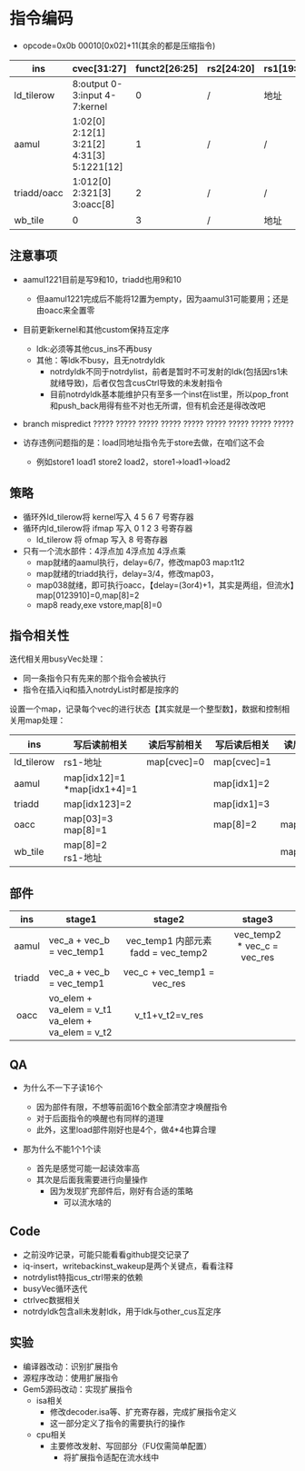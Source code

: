 # 指令编码

* opcode=0x0b 00010[0x02]+11(其余的都是压缩指令)

| ins         | cvec[31:27]                                | funct2[26:25] | rs2[24:20] | rs1[19:15] | funct3[14:12] | rd[11:7] |
| ----------- | ------------------------------------------ | ------------- | ---------- | ---------- | ------------- | -------- |
| ld_tilerow  | 8:output 0-3:input 4-7:kernel              | 0             | /          | 地址       | 010           | /        |
| aamul       | 1:02[0] 2:12[1] 3:21[2] 4:31[3] 5:1221[12] | 1             | /          | /          | 000           | /        |
| triadd/oacc | 1:012[0] 2:321[3] 3:oacc[8]                | 2             | /          | /          | 000           | /        |
| wb_tile     | 0                                          | 3             | /          | 地址       | 010           | /        |

## 注意事项

* aamul1221目前是写9和10，triadd也用9和10

  * 但aamul1221完成后不能将12置为empty，因为aamul31可能要用；还是由oacc来全置零
* 目前更新kernel和其他custom保持互定序

  * ldk:必须等其他cus_ins不再busy
  * 其他：等ldk不busy，且无notrdyldk
    * notrdyldk不同于notrdylist，前者是暂时不可发射的ldk(包括因rs1未就绪导致)，后者仅包含cusCtrl导致的未发射指令
    * 目前notrdyldk基本能维护只有至多一个inst在list里，所以pop_front和push_back用得有些不对也无所谓，但有机会还是得改改吧
* branch mispredict ????? ????? ????? ????? ????? ????? ????? ????? ?????
* 访存违例问题指的是：load同地址指令先于store去做，在咱们这不会

  * 例如store1 load1 store2 load2，store1->load1->load2

## 策略

* 循环外ld_tilerow将 kernel写入 4 5 6 7 号寄存器
* 循环内ld_tilerow将 ifmap 写入 0 1 2 3 号寄存器
  * ld_tilerow   将 ofmap 写入     8	  号寄存器
* 只有一个流水部件：4浮点加 4浮点加 4浮点乘
  * map就绪的aamul执行，delay=6/7，修改map03 map:t1t2
  * map就绪的triadd执行，delay=3/4，修改map03，
  * map038就绪，即可执行oacc，【delay=(3or4)+1，其实是两组，但流水】map[0123910]=0,map[8]=2
  * map8 ready,exe vstore,map[8]=0

## 指令相关性

迭代相关用busyVec处理：

* 同一条指令只有先来的那个指令会被执行
* 指令在插入iq和插入notrdyList时都是按序的

设置一个map，记录每个vec的进行状态【其实就是一个整型数】，数据和控制相关用map处理：

| ins        | 写后读前相关                     | 读后写前相关 | 写后读后相关 | 读后写后相关 |
| ---------- | -------------------------------- | ------------ | ------------ | ------------ |
| ld_tilerow | rs1-地址                         | map[cvec]=0  | map[cvec]=1  |              |
| aamul      | map[idx12]=1<br />*map[idx1+4]=1 |              | map[idx1]=2  |              |
| triadd     | map[idx123]=2                    |              | map[idx1]=3  |              |
| oacc       | map[03]=3<br />map[8]=1          |              | map[8]=2     | map[0123]=0  |
| wb_tile    | map[8]=2<br />rs1-地址           |              |              | map[8]=0     |

## 部件

|  ins  | stage1                                                 |               stage2               |            stage3            |
| :----: | ------------------------------------------------------ | :---------------------------------: | :--------------------------: |
| aamul | vec_a + vec_b = vec_temp1                             | vec_temp1 内部元素 fadd = vec_temp2 | vec_temp2 * vec_c = vec_res |
| triadd | vec_a + vec_b = vec_temp1                             |    vec_c + vec_temp1 = vec_res    |                              |
|  oacc  | vo_elem + va_elem = v_t1<br />va_elem + va_elem = v_t2 |           v_t1+v_t2=v_res           |                              |

## QA

* 为什么不一下子读16个

  * 因为部件有限，不想等前面16个数全部清空才唤醒指令
  * 对于后面指令的唤醒也有同样的道理
  * 此外，这里load部件刚好也是4个，做4*4也算合理
* 那为什么不能1个1个读

  * 首先是感觉可能一起读效率高
  * 其次是后面我需要进行向量操作
    * 因为发现扩充部件后，刚好有合适的策略
      * 可以流水啥的

## Code

* 之前没咋记录，可能只能看看github提交记录了
* iq-insert，writebackinst_wakeup是两个关键点，看看注释
* notrdylist特指cus_ctrl带来的依赖
* busyVec循环迭代
* ctrlvec数据相关
* notrdyldk包含all未发射ldk，用于ldk与other_cus互定序

## 实验

* 编译器改动：识别扩展指令
* 源程序改动：使用扩展指令
* Gem5源码改动：实现扩展指令
  * isa相关
    * 修改decoder.isa等、扩充寄存器，完成扩展指令定义
    * 这一部分定义了指令的需要执行的操作
  * cpu相关
    * 主要修改发射、写回部分（FU仅需简单配置）
      * 将扩展指令适配在流水线中
